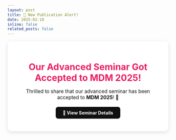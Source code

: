 ```yaml
---
layout: post
title: 🎉 New Publication Alert!
date: 2025-02-10
inline: false
related_posts: false
---
```


<div style="background: #fff; color: #111; padding: 25px; border-radius: 12px; text-align: center; box-shadow: 0 4px 12px rgba(0,0,0,0.1); border: 1px solid #f3f3f3;">

  <h1 style="margin-bottom: 10px; color: #e91e63;">Our Advanced Seminar Got Accepted to <strong>MDM 2025!</strong></h1>
  
  <p style="font-size: 1.1em; margin-bottom: 20px;">
    Thrilled to share that our advanced seminar has been accepted to 
    <strong style="color: #111;">MDM 2025</strong>! 🚀
  </p>

  <a href="https://ieeexplore.ieee.org/document/11058433" 
     style="display: inline-block; background: #111; color: white; 
            padding: 10px 22px; border-radius: 8px; text-decoration: none; 
            font-weight: bold; transition: 0.3s;">
    📄 View Seminar Details
  </a>

</div>